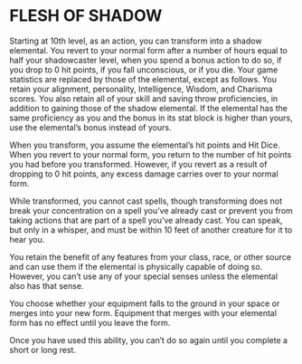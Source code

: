 # FLESH OF SHADOW

Starting at 10th level, as an action, you can transform into a shadow elemental. You revert to your normal form after a number of hours equal to half your shadowcaster level, when you spend a bonus action to do so, if you drop to 0 hit points, if you fall unconscious, or if you die. Your game statistics are replaced by those of the elemental, except as follows. You retain your alignment, personality, Intelligence, Wisdom, and Charisma scores. You also retain all of your skill and saving throw proficiencies, in addition to gaining those of the shadow elemental. If the elemental has the same proficiency as you and the bonus in its stat block is higher than yours, use the elemental’s bonus instead of yours.

When you transform, you assume the elemental’s hit points and Hit Dice. When you revert to your normal form, you return to the number of hit points you had before you transformed. However, if you revert as a result of dropping to 0 hit points, any excess damage carries over to your normal form.

While transformed, you cannot cast spells, though transforming does not break your concentration on a spell you’ve already cast or prevent you from taking actions that are part of a spell you’ve already cast. You can speak, but only in a whisper, and must be within 10 feet of another creature for it to hear you.

You retain the benefit of any features from your class, race, or other source and can use them if the elemental is physically capable of doing so. However, you can’t use any of your special senses unless the elemental also has that sense.

You choose whether your equipment falls to the ground in your space or merges into your new form. Equipment that merges with your elemental form has no effect until you leave the form.

Once you have used this ability, you can’t do so again until you complete a short or long rest.